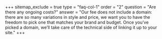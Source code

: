 +++
sitemap_exclude = true
type = "faq-col-1"
order = "2"
question = "Are there any ongoing costs?"
answer = "Our fee does not include a domain: there are so many variations in style and price, we want you to have the freedom to pick one that matches your brand and budget. Once you’ve picked a domain, we’ll take care of the technical side of linking it up to your site."
+++
